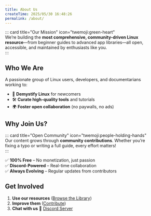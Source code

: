 ```yaml
---
title: About Us
createTime: 2025/05/30 16:48:26
permalink: /about/
---
```


::: card title="Our Mission" icon="twemoji:green-heart"  
We’re building the **most comprehensive, community-driven Linux resource**—from beginner guides to advanced app libraries—all open, accessible, and maintained by enthusiasts like you.  
:::

## Who We Are

A passionate group of Linux users, developers, and documentarians working to:

- 💯 **Demystify Linux** for newcomers
- 🛠️ **Curate high-quality tools** and tutorials
- 🌍 **Foster open collaboration** (no paywalls, no ads)

## Why Join Us?

::: card title="Open Community" icon="twemoji:people-holding-hands"  
Our content grows through **community contributions**. Whether you’re fixing a typo or writing a full guide, every effort matters!  
:::

✅ **100% Free** – No monetization, just passion  
✅ **Discord-Powered** – Real-time collaboration  
✅ **Always Evolving** – Regular updates from contributors

## Get Involved

1. **Use our resources** ([Browse the Library](/tuxies-wiki/docs/notes/linux-apps/README.md))
2. **Improve them** ([Contribute](./become-a-contributor.md))
3. **Chat with us** 🔗 [Discord Server](https://discord.gg/WkeNeu8NGt)
